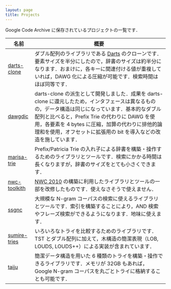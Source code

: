 ```yaml
---
layout: page
title: Projects
---
```


Google Code Archive に保存されているプロジェクトの一覧です．

名前|概要
--|--
[darts-clone](https://code.google.com/archive/p/darts-clone/)|ダブル配列のライブラリである [Darts](http://chasen.org/~taku/software/darts/) のクローンです．要素サイズを半分にしたので，辞書のサイズは約半分になります．おまけに，各キーに関連付ける値が重複していれば，DAWG 化による圧縮が可能です．検索時間はほぼ同等です．
[dawgdic](https://code.google.com/archive/p/dawgdic/)|darts-clone の派生として開発しました．成果を darts-clone に還元したため，インタフェースは異なるものの，データ構造は同じになっています．基本的なダブル配列と比べると，Prefix Trie の代わりに DAWG を使用，各要素を 4 bytes に圧縮，加算の代わりに排他的論理和を使用，オフセットに拡張用の bit を導入などの改造を施しています．
[marisa-trie](https://code.google.com/archive/p/marisa-trie/)|Prefix/Patricia Trie の入れ子による辞書を構築・操作するためのライブラリとツールです．検索にかかる時間は長くなりますが，辞書のサイズをとても小さくできます．
[nwc-toolkith](https://code.google.com/archive/p/nwc-toolkit/)|[NWC 2010](http://s-yata.jp/corpus/nwc2010/) の構築に利用したライブラリとツールの一部を改修したものです．使えなさそうで使えません．
[ssgnc](https://code.google.com/archive/p/ssgnc/)|大規模な N-gram コーパスの検索に使えるライブラリとツールです．索引を構築することにより，AND 検索やフレーズ検索ができるようになります．地味に使えます．
[sumire-tries](https://code.google.com/archive/p/sumire-tries/)|いろいろなトライを比較するためのライブラリです．TST とダブル配列に加えて，木構造の簡潔表現（LOB, LOUDS, LOUDS++）による実装が含まれています．
[taiju](https://code.google.com/archive/p/taiju/)|簡潔データ構造を用いた 6 種類のトライを構築・操作できるライブラリです．メモリが 32GB もあれば，Google N-gram コーパスを丸ごとトライに格納することも可能です．
